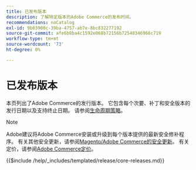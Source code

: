 ```yaml
---
title: 已发布版本
description: 了解特定版本的Adobe Commerce的发布时间。
recommendations: noCatalog
exl-id: 9b03900c-39ba-4757-ab7e-8bc832277192
source-git-commit: afe6b8ba4c1592e068b72156b72540346966c719
workflow-type: tm+mt
source-wordcount: '73'
ht-degree: 0%

---
```


# 已发布版本

本页列出了Adobe Commerce的发行版本。 它包含每个次要、补丁和安全版本的发行日期以及支持终止日期。 请参阅[生命周期策略](lifecycle-policy.md)。

>[!NOTE]
>
>Adobe建议将Adobe Commerce安装或升级到每个版本提供的最新安全修补程序。
>有关其他安全更新，请参阅[Magento/Adobe Commerce的安全更新](https://helpx.adobe.com/security/products/magento.html)。
>有关定价，请参阅[Adobe Commerce定价](https://business.adobe.com/products/magento/pricing.html)。

{{$include /help/_includes/templated/release/core-releases.md}}
